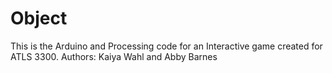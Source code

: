 # Object 
This is the Arduino and Processing code for an Interactive game created for ATLS 3300.
Authors: Kaiya Wahl and Abby Barnes
